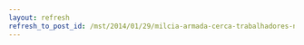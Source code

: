 ```yaml
---
layout: refresh
refresh_to_post_id: /mst/2014/01/29/milcia-armada-cerca-trabalhadores-no-ma-aps-despejo-forado
---
```

